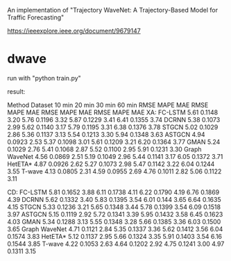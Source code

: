 An implementation of "Trajectory WaveNet: A Trajectory-Based Model for Traffic Forecasting"

https://ieeexplore.ieee.org/document/9679147

# dwave
run with "python train.py"

result:

Method Dataset 10 min 20 min 30 min 60 min
RMSE MAPE MAE RMSE MAPE MAE RMSE MAPE MAE RMSE MAPE MAE
XA:
FC-LSTM 5.61 0.1148 3.20 5.76 0.1196 3.32 5.87 0.1229 3.41 6.41 0.1355 3.74
DCRNN 5.38 0.1073 2.99 5.62 0.1140 3.17 5.79 0.1195 3.31 6.38 0.1376 3.78
STGCN 5.02 0.1029 2.86 5.36 0.1137 3.13 5.54 0.1213 3.30 5.94 0.1348 3.63
ASTGCN 4.94 0.0923 2.53 5.37 0.1098 3.01 5.61 0.1209 3.21 6.20 0.1364 3.77
GMAN 5.24 0.1029 2.76 5.41 0.1068 2.87 5.52 0.1100 2.95 5.91 0.1231 3.30
Graph WaveNet 4.56 0.0869 2.51 5.19 0.1049 2.96 5.44 0.1141 3.17 6.05 0.1372 3.71
HetETA* 4.87 0.0926 2.62 5.27 0.1073 2.98 5.47 0.1142 3.22 6.04 0.1244 3.55
T-wave 4.13 0.0805 2.31 4.59 0.0955 2.69 4.76 0.1011 2.82 5.06 0.1122 3.11

CD:
FC-LSTM 5.81 0.1652 3.88 6.11 0.1738 4.11 6.22 0.1790 4.19 6.76 0.1869 4.39
DCRNN 5.62 0.1332 3.40 5.83 0.1395 3.54 6.01 0.144 3.65 6.64 0.1635 4.15
STGCN 5.33 0.1236 3.21 5.65 0.1348 3.44 5.78 0.1399 3.54 6.09 0.1518 3.97
ASTGCN 5.15 0.1119 2.92 5.72 0.1341 3.39 5.95 0.1432 3.58 6.45 0.1623 4.03
GMAN 5.34 0.1288 3.13 5.55 0.1348 3.28 5.66 0.1385 3.36 6.03 0.1500 3.65
Graph WaveNet 4.71 0.1121 2.84 5.35 0.1337 3.36 5.62 0.1412 3.56 6.04 0.1574 3.83
HetETA* 5.12 0.1137 2.95 5.66 0.1324 3.35 5.91 0.1403 3.54 6.16 0.1544 3.85
T-wave 4.22 0.1053 2.63 4.64 0.1202 2.92 4.75 0.1241 3.00 4.97 0.1311 3.15
